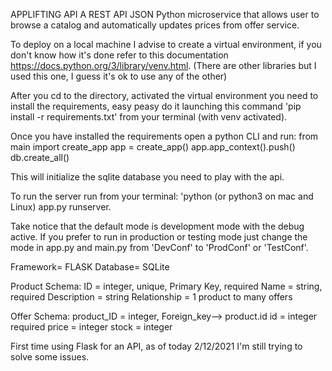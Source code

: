 APPLIFTING API
A REST API JSON Python microservice that allows user to browse a catalog and automatically updates prices from offer service.

To deploy on a local machine I advise to create a virtual environment, if you don't know how it's done refer to this documentation https://docs.python.org/3/library/venv.html.
(There are other libraries but I used this one, I guess it's ok to use any of the other)

After you cd to the directory, activated the virtual environment you need to install the requirements, easy peasy do it launching this command 'pip install -r requirements.txt' from your terminal (with venv activated).

Once you have installed the requirements open a python CLI and run:
from main import create_app
app =  create_app() 
app.app_context().push()
db.create_all()

This will initialize the sqlite database you need to play with the api.

To run the server run from your terminal: 'python (or python3 on mac and Linux) app.py runserver.

Take notice that the default mode is development mode with the debug active.
If you prefer to run in production or testing mode just change the mode in app.py and main.py from 'DevConf' to 'ProdConf' or 'TestConf'.


Framework= FLASK
Database= SQLite

Product Schema:
ID = integer, unique, Primary Key, required
Name = string, required
Description = string
Relationship = 1 product to many offers

Offer Schema:
product_ID = integer, Foreign_key--> product.id
id = integer required
price = integer
stock = integer


First time using Flask for an API, as of today 2/12/2021 I'm still trying to solve some issues. 